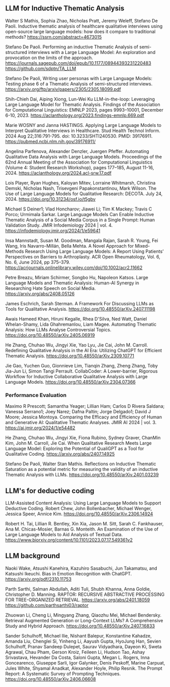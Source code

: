## LLM for Inductive Thematic Analysis

Walter S Mathis, Sophia Zhao, Nicholas Pratt, Jeremy Weleff, Stefano De Paoli.
Inductive thematic analysis of healthcare qualitative interviews using open-source large language models: how does it compare to traditional methods?
https://ssrn.com/abstract=4673015

Stefano De Paoli.
Performing an inductive Thematic Analysis of semi-structured interviews
with a Large Language Model: An exploration and provocation on the limits of the approach.
https://journals.sagepub.com/doi/epub/10.1177/08944393231220483
https://github.com/sdptn/TA_LLM

Stefano De Paoli,
Writing user personas with Large Language Models: Testing phase 6 of a Thematic Analysis of semi-structured interviews.
https://arxiv.org/ftp/arxiv/papers/2305/2305.18099.pdf

Shih-Chieh Dai, Aiping Xiong, Lun-Wei Ku
LLM-in-the-loop: Leveraging Large Language Model for Thematic
Analysis.
Findings of the Association for Computational Linguistics: EMNLP 2023, pages 9993–10001, December 6-10, 2023.
https://aclanthology.org/2023.findings-emnlp.669.pdf

Marie WOSNY and Janna HASTINGS.
Applying Large Language Models to Interpret Qualitative Interviews in Healthcare.
Stud Health Technol Inform. 2024 Aug 22;316:791-795. doi: 10.3233/SHTI240530. PMID: 39176911.
https://pubmed.ncbi.nlm.nih.gov/39176911/

Angelina Parfenova, Alexander Denzler, Juergen Pfeffer.
Automating Qualitative Data Analysis with Large Language Models.
Proceedings of the 62nd Annual Meeting of the Association for Computational Linguistics (Volume 4: Student Research Workshop), pages 177–185, August 11-16, 2024.
https://aclanthology.org/2024.acl-srw.17.pdf

Lois Player, Ryan Hughes, Kaloyan Mitev, Lorraine Whitmarsh, Christina Demski, Nicholas Nash, Trisevgeni Papakonstantinou, Mark Wilson.
The Use of Large Language Models for Qualitative Research: DECOTA.
July 24, 2024.
https://doi.org/10.31234/osf.io/t5gbv

Michael S Deiner1; Vlad Honcharov; Jiawei Li; Tim K Mackey; Travis C Porco; Urmimala Sarkar.
Large Language Models Can Enable Inductive Thematic Analysis
of a Social Media Corpus in a Single Prompt: Human Validation
Study.
JMIR Infodemiology 2024 | vol. 4.
https://infodemiology.jmir.org/2024/1/e59641

Insa Mannstadt, Susan M. Goodman, Mangala Rajan, Sarah R. Young, Fei Wang, Iris Navarro-Millán, Bella Mehta.
A Novel Approach for Mixed-Methods Research Using Large Language Models: A Report Using Patients’ Perspectives on Barriers to Arthroplasty.
ACR Open Rheumatology, Vol. 6, No. 6, June 2024, pp 375–379.
https://acrjournals.onlinelibrary.wiley.com/doi/10.1002/acr2.11662

Petre Breazu, Miriam Schirmer, Songbo Hu, Napoleon Katsos.
Large Language Models and Thematic Analysis: Human-AI Synergy in Researching Hate Speech on Social Media. 
https://arxiv.org/abs/2408.05126

James Eschrich, Sarah Sterman.
A Framework For Discussing LLMs as Tools for Qualitative Analysis.
https://doi.org/10.48550/arXiv.2407.11198

Awais Hameed Khan, Hiruni Kegalle, Rhea D'Silva, Ned Watt, Daniel Whelan-Shamy, Lida Ghahremanlou, Liam Magee.
Automating Thematic Analysis: How LLMs Analyse Controversial Topics.
https://doi.org/10.48550/arXiv.2405.06919

He Zhang, Chuhao Wu, Jingyi Xie, Yao Lyu, Jie Cai, John M. Carroll.
Redefining Qualitative Analysis in the AI Era: Utilizing ChatGPT for Efficient Thematic Analysis.
https://doi.org/10.48550/arXiv.2309.10771

Jie Gao, Yuchen Guo, Gionnieve Lim, Tianqin Zhang, Zheng Zhang, Toby Jia-Jun Li, Simon Tangi Perrault.
CollabCoder: A Lower-barrier, Rigorous Workflow for Inductive Collaborative Qualitative Analysis with Large Language Models.
https://doi.org/10.48550/arXiv.2304.07366


### Performance Evaluation

Maximo R Prescott; Samantha Yeager; Lillian Ham; Carlos D Rivera Saldana; Vanessa Serrano1; Joey Narez; Dafna Paltin; Jorge Delgado1; David J Moore; Jessica Montoya.
Comparing the Efficacy and Efficiency of Human and Generative AI: Qualitative Thematic Analyses.
JMIR AI 2024 | vol. 3.
https://ai.jmir.org/2024/1/e54482

He Zhang, Chuhao Wu, Jingyi Xie, Fiona Rubino, Sydney Graver, ChanMin Kim, John M. Carroll, Jie Cai.
When Qualitative Research Meets Large Language Model: Exploring the Potential of QualiGPT as a Tool for Qualitative Coding.
https://arxiv.org/abs/2407.14925

Stefano De Paoli, Walter Stan Mathis.
Reflections on Inductive Thematic Saturation as a potential metric for measuring the validity of an inductive Thematic Analysis with LLMs.
https://doi.org/10.48550/arXiv.2401.03239



## LLM's for deductive coding

LLM-Assisted Content Analysis: Using Large Language Models to Support Deductive Coding.
Robert Chew, John Bollenbacher, Michael Wenger, Jessica Speer, Annice Kim.
https://doi.org/10.48550/arXiv.2306.14924

Robert H. Tai,  Lillian R. Bentley,  Xin Xia, Jason M. Sitt,  Sarah C. Fankhauser,  Ana M. Chicas-Mosier,  Barnas G. Monteith.
An Examination of the Use of Large Language Models to Aid Analysis of Textual Data.
https://www.biorxiv.org/content/10.1101/2023.07.17.549361v2
 

## LLM background

Naoki Wake, Atsushi Kanehira, Kazuhiro Sasabuchi, Jun Takamatsu, and Katsushi Ikeuchi.
Bias in Emotion Recognition with ChatGPT.
https://arxiv.org/pdf/2310.11753

Parth Sarthi, Salman Abdullah, Aditi Tuli, Shubh Khanna, Anna Goldie, Christopher D. Manning.
RAPTOR: RECURSIVE ABSTRACTIVE PROCESSING FOR TREE-ORGANIZED RETRIEVAL.
https://arxiv.org/abs/2401.18059
https://github.com/parthsarthi03/raptor

Zhuowan Li, Cheng Li, Mingyang Zhang, Qiaozhu Mei, Michael Bendersky.
Retrieval Augmented Generation or Long-Context LLMs? A Comprehensive Study and Hybrid Approach.
https://doi.org/10.48550/arXiv.2407.16833

Sander Schulhoff, Michael Ilie, Nishant Balepur, Konstantine Kahadze, Amanda Liu, Chenglei Si, Yinheng Li, Aayush Gupta, HyoJung Han, Sevien Schulhoff, Pranav Sandeep Dulepet, Saurav Vidyadhara, Dayeon Ki, Sweta Agrawal, Chau Pham, Gerson Kroiz, Feileen Li, Hudson Tao, Ashay Srivastava, Hevander Da Costa, Saloni Gupta, Megan L. Rogers, Inna Goncearenco, Giuseppe Sarli, Igor Galynker, Denis Peskoff, Marine Carpuat, Jules White, Shyamal Anadkat, Alexander Hoyle, Philip Resnik.
The Prompt Report: A Systematic Survey of Prompting Techniques.
https://doi.org/10.48550/arXiv.2406.06608
